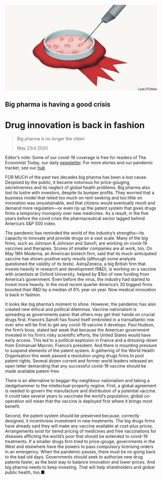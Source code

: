 ![](./images/20200523_LDD003_0.jpg)

## Big pharma is having a good crisis

# Drug innovation is back in fashion

> Big pharma is no longer the villain

> May 23rd 2020

Editor’s note: Some of our covid-19 coverage is free for readers of The Economist Today, our daily [newsletter](https://www.economist.com/https://my.economist.com/user#newsletter). For more stories and our pandemic tracker, see our [hub](https://www.economist.com//news/2020/03/11/the-economists-coverage-of-the-coronavirus)

FOR MUCH of the past two decades big pharma has been a lost cause. Despised by the public, it became notorious for price-gouging, secretiveness and its neglect of global health problems. Big pharma also lost its lustre with investors, despite its bumper profits. They worried that a business model that relied too much on rent-seeking and too little on innovation was unsustainable, and that citizens would eventually revolt and demand more regulation—or even rip up the patent system that gives drugs firms a temporary monopoly over new medicines. As a result, in the five years before the covid crisis the pharmaceutical sector lagged behind America’s S&P 500 index.

The pandemic has reminded the world of the industry’s strengths—its capacity to innovate and provide drugs on a vast scale. Many of the big firms, such as Johnson & Johnson and Sanofi, are working on covid-19 vaccines and therapies. Scores of smaller companies are at work, too. On May 18th Moderna, an American biotech firm, said that its much-anticipated vaccine has shown positive early results (although some analysts questioned the validity of its tests). AstraZeneca, a big British firm that invests heavily in research and development (R&D), is working on a vaccine with scientists at Oxford University, helped by $1bn of new funding from America’s government. Even before the virus, the industry had started to invest more heavily. In the most recent quarter America’s 30 biggest firms boosted their R&D by a median of 6% year on year. Now medical innovation is back in fashion.

It looks like big pharma’s moment to shine. However, the pandemic has also created new ethical and political dilemmas. Vaccine nationalism is spreading as governments panic that others may get their hands on crucial drugs first. France’s Sanofi has found itself embroiled in a transatlantic row over who will be first to get any covid-19 vaccine it develops. Paul Hudson, the firm’s boss, stated last week that because the American government invested in his firm’s risky scientific efforts, the United States would have early access. This led to a political explosion in France and a dressing-down from Emmanuel Macron, France’s president. And there is mounting pressure to suspend elements of the patent system. A gathering of the World Health Organisation this week passed a resolution urging drugs firms to pool patent rights. Several dozen current and former world leaders released an open letter demanding that any successful covid-19 vaccine should be made available patent-free.

There is an alternative to beggar-thy-neighbour nationalism and taking a sledgehammer to the intellectual-property regime. First, a global agreement is needed to govern the manufacture and distribution of a potential vaccine. It could take several years to vaccinate the world’s population; global co-operation will mean that the vaccine is deployed first where it brings most benefit.

Second, the patent system should be preserved because, correctly designed, it incentivises investment in new treatments. The big drugs firms have already said they will make any vaccine available at cost-plus prices. Arrangements exist for tiered pricing of medicines and free vaccinations for diseases afflicting the world’s poor that should be extended to covid-19 treatments. If a smaller drugs firm tried to price-gouge, governments in the West and elsewhere have the powers to pass compulsory licensing orders in an emergency. When the pandemic passes, there must be no going back to the bad old days. Governments should seek to authorise new drug patents faster, as the best way to balance innovation and lower prices. And big pharma needs to keep investing. That will help shareholders and global public health, too.■